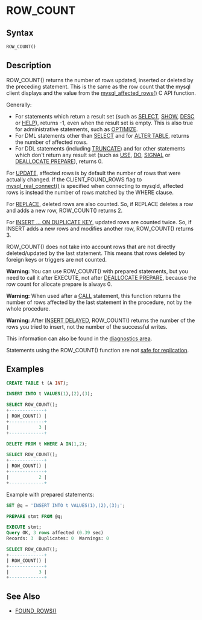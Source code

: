 # ROW_COUNT

## Syntax

```sql
ROW_COUNT()
```

## Description

ROW_COUNT() returns the number of rows updated, inserted or deleted
by the preceding statement. This is the same as the row count that the
mysql client displays and the value from the [mysql_affected_rows()](/kb/en/mysql_affected_rows/) C
API function.

Generally:

- For statements which return a result set (such as [SELECT](/sql-statements-structure/sql-statements/data-manipulation/selecting-data/select/), [SHOW](/sql-statements-structure/sql-statements/administrative-sql-statements/show/), [DESC](/sql-statements-structure/sql-statements/administrative-sql-statements/describe/) or [HELP](/sql-statements-structure/sql-statements/administrative-sql-statements/help-command/)), returns -1, even when the result set is empty. This is also true for administrative statements, such as [OPTIMIZE](/replication/optimization-and-tuning/optimizing-tables/optimize-table/).
- For DML statements other than [SELECT](/sql-statements-structure/sql-statements/data-manipulation/selecting-data/select/) and for [ALTER TABLE](/sql-statements-structure/sql-statements/data-definition/alter/), returns the number of affected rows.
- For DDL statements (including [TRUNCATE](/built-in-functions/numeric-functions/truncate/)) and for other statements which don't return any result set (such as [USE](/sql-statements-structure/sql-statements/administrative-sql-statements/use/), [DO](/sql-statements-structure/sql-statements/stored-routine-statements/do/), [SIGNAL](/programming-customizing-mariadb/programmatic-compound-statements/signal/) or [DEALLOCATE PREPARE](/kb/en/deallocate-drop-prepared-statement/)), returns 0.

For [UPDATE](/sql-statements-structure/sql-statements/data-manipulation/changing-deleting-data/update/), affected rows is by default the number of rows that were actually changed. If the CLIENT_FOUND_ROWS flag to [mysql_real_connect()](/kb/en/mysql_real_connect/) is specified when connecting to mysqld, affected rows is instead the number of rows matched by the WHERE clause.

For [REPLACE](/sql-statements-structure/sql-statements/data-manipulation/changing-deleting-data/replace/), deleted rows are also counted. So, if REPLACE deletes a row and adds a new row, ROW_COUNT() returns 2.

For [INSERT ... ON DUPLICATE KEY](/sql-statements-structure/sql-statements/data-manipulation/inserting-loading-data/insert-on-duplicate-key-update/), updated rows are counted twice. So, if INSERT adds a new rows and modifies another row, ROW_COUNT() returns 3.

ROW_COUNT() does not take into account rows that are not directly deleted/updated by the last statement. This means that rows deleted by foreign keys or triggers are not counted.

<strong>Warning:</strong> You can use ROW_COUNT() with prepared statements, but you need to call it after EXECUTE, not after [DEALLOCATE PREPARE](/kb/en/deallocate-drop-prepared-statement/), because the row count for allocate prepare is always 0.

<strong>Warning:</strong> When used after a [CALL](/sql-statements-structure/sql-statements/stored-routine-statements/call/) statement, this function returns the number of rows affected by the last statement in the procedure, not by the whole procedure.

<strong>Warning:</strong> After [INSERT DELAYED](/sql-statements-structure/sql-statements/data-manipulation/inserting-loading-data/insert-delayed/), ROW_COUNT() returns the number of the rows you tried to insert, not the number of the successful writes.

This information can also be found in the [diagnostics area](/programming-customizing-mariadb/programmatic-compound-statements/programmatic-compound-statements-diagnostics/diagnostics-area/).

Statements using the ROW_COUNT() function are not [safe for replication](/kb/en/unsafe-statements-for-replication/).

## Examples

```sql
CREATE TABLE t (A INT);

INSERT INTO t VALUES(1),(2),(3);

SELECT ROW_COUNT();
+-------------+
| ROW_COUNT() |
+-------------+
|           3 |
+-------------+

DELETE FROM t WHERE A IN(1,2);

SELECT ROW_COUNT(); 
+-------------+
| ROW_COUNT() |
+-------------+
|           2 |
+-------------+
```

Example with prepared statements:

```sql
SET @q = 'INSERT INTO t VALUES(1),(2),(3);';

PREPARE stmt FROM @q;

EXECUTE stmt;
Query OK, 3 rows affected (0.39 sec)
Records: 3  Duplicates: 0  Warnings: 0

SELECT ROW_COUNT();
+-------------+
| ROW_COUNT() |
+-------------+
|           3 |
+-------------+
```

## See Also

- [FOUND_ROWS()](/built-in-functions/secondary-functions/information-functions/found_rows/)